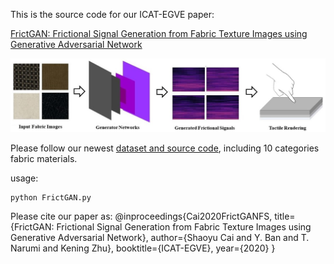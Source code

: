 This is the source code for our ICAT-EGVE paper:   

[FrictGAN: Frictional Signal Generation from Fabric Texture Images using Generative Adversarial Network](https://shaoyuca.github.io/mypage/assets/img/frictgan_paper.pdf) 

![image](https://github.com/shaoyuca/FrictGAN/blob/main/tesaer.jpg)  

Please follow our newest [dataset and source code](https://github.com/shaoyuca/Image-to-Friction-Generation), including 10 categories fabric materials. 

usage: 
```
python FrictGAN.py
```

Please cite our paper as:
@inproceedings{Cai2020FrictGANFS,
  title={FrictGAN: Frictional Signal Generation from Fabric Texture Images using Generative Adversarial Network},
  author={Shaoyu Cai and Y. Ban and T. Narumi and Kening Zhu},
  booktitle={ICAT-EGVE},
  year={2020}
}

